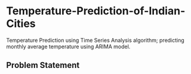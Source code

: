# Temperature-Prediction-of-Indian-Cities
Temperature Prediction using Time Series Analysis algorithm; predicting monthly average temperature using ARIMA model.

## Problem Statement
